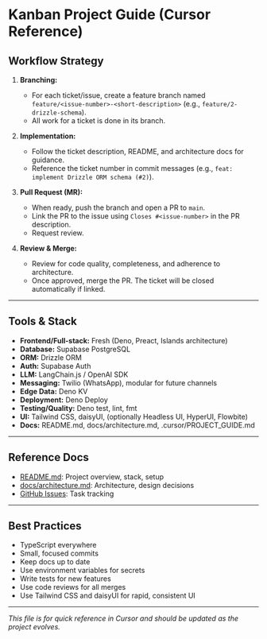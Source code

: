 # Kanban Project Guide (Cursor Reference)

## Workflow Strategy

1. **Branching:**
   - For each ticket/issue, create a feature branch named `feature/<issue-number>-<short-description>` (e.g., `feature/2-drizzle-schema`).
   - All work for a ticket is done in its branch.

2. **Implementation:**
   - Follow the ticket description, README, and architecture docs for guidance.
   - Reference the ticket number in commit messages (e.g., `feat: implement Drizzle ORM schema (#2)`).

3. **Pull Request (MR):**
   - When ready, push the branch and open a PR to `main`.
   - Link the PR to the issue using `Closes #<issue-number>` in the PR description.
   - Request review.

4. **Review & Merge:**
   - Review for code quality, completeness, and adherence to architecture.
   - Once approved, merge the PR. The ticket will be closed automatically if linked.

---

## Tools & Stack

- **Frontend/Full-stack:** Fresh (Deno, Preact, Islands architecture)
- **Database:** Supabase PostgreSQL
- **ORM:** Drizzle ORM
- **Auth:** Supabase Auth
- **LLM:** LangChain.js / OpenAI SDK
- **Messaging:** Twilio (WhatsApp), modular for future channels
- **Edge Data:** Deno KV
- **Deployment:** Deno Deploy
- **Testing/Quality:** Deno test, lint, fmt
- **UI:** Tailwind CSS, daisyUI, (optionally Headless UI, HyperUI, Flowbite)
- **Docs:** README.md, docs/architecture.md, .cursor/PROJECT_GUIDE.md

---

## Reference Docs
- [README.md](../README.md): Project overview, stack, setup
- [docs/architecture.md](../docs/architecture.md): Architecture, design decisions
- [GitHub Issues](https://github.com/smitfire/kanban/issues): Task tracking

---

## Best Practices
- TypeScript everywhere
- Small, focused commits
- Keep docs up to date
- Use environment variables for secrets
- Write tests for new features
- Use code reviews for all merges
- Use Tailwind CSS and daisyUI for rapid, consistent UI

---

_This file is for quick reference in Cursor and should be updated as the project evolves._
